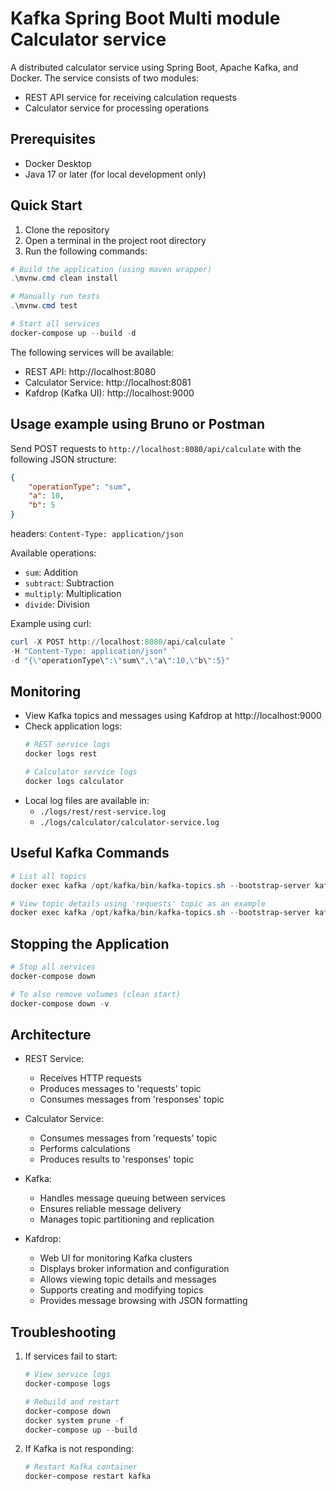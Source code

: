 # Kafka Spring Boot Multi module Calculator service

A distributed calculator service using Spring Boot, Apache Kafka, and Docker. The service consists of two modules:
- REST API service for receiving calculation requests
- Calculator service for processing operations

## Prerequisites

- Docker Desktop
- Java 17 or later (for local development only)

## Quick Start

1. Clone the repository
2. Open a terminal in the project root directory
3. Run the following commands:

```powershell
# Build the application (using maven wrapper)
.\mvnw.cmd clean install

# Manually run tests
.\mvnw.cmd test

# Start all services
docker-compose up --build -d
```

The following services will be available:
- REST API: http://localhost:8080
- Calculator Service: http://localhost:8081
- Kafdrop (Kafka UI): http://localhost:9000

## Usage example using Bruno or Postman

Send POST requests to `http://localhost:8080/api/calculate` with the following JSON structure:

```json
{
    "operationType": "sum",
    "a": 10,
    "b": 5
}
```
headers: `Content-Type: application/json`


Available operations:
- `sum`: Addition
- `subtract`: Subtraction
- `multiply`: Multiplication
- `divide`: Division

Example using curl:
```powershell
curl -X POST http://localhost:8080/api/calculate `
-H "Content-Type: application/json" `
-d "{\"operationType\":\"sum\",\"a\":10,\"b\":5}"
```

## Monitoring

- View Kafka topics and messages using Kafdrop at http://localhost:9000
- Check application logs:
  ```powershell
  # REST service logs
  docker logs rest
  
  # Calculator service logs
  docker logs calculator
  ```
- Local log files are available in:
  - `./logs/rest/rest-service.log`
  - `./logs/calculator/calculator-service.log`

## Useful Kafka Commands

```powershell
# List all topics
docker exec kafka /opt/kafka/bin/kafka-topics.sh --bootstrap-server kafka:9092 --list

# View topic details using 'requests' topic as an example
docker exec kafka /opt/kafka/bin/kafka-topics.sh --bootstrap-server kafka:9092 --describe --topic requests
```

## Stopping the Application

```powershell
# Stop all services
docker-compose down

# To also remove volumes (clean start)
docker-compose down -v
```

## Architecture

- REST Service:
  - Receives HTTP requests
  - Produces messages to 'requests' topic
  - Consumes messages from 'responses' topic

- Calculator Service:
  - Consumes messages from 'requests' topic
  - Performs calculations
  - Produces results to 'responses' topic

- Kafka:
  - Handles message queuing between services
  - Ensures reliable message delivery
  - Manages topic partitioning and replication

- Kafdrop:
  - Web UI for monitoring Kafka clusters
  - Displays broker information and configuration
  - Allows viewing topic details and messages
  - Supports creating and modifying topics
  - Provides message browsing with JSON formatting


## Troubleshooting

1. If services fail to start:
   ```powershell
   # View service logs
   docker-compose logs
   
   # Rebuild and restart
   docker-compose down
   docker system prune -f
   docker-compose up --build
   ```

2. If Kafka is not responding:
   ```powershell
   # Restart Kafka container
   docker-compose restart kafka
   ```